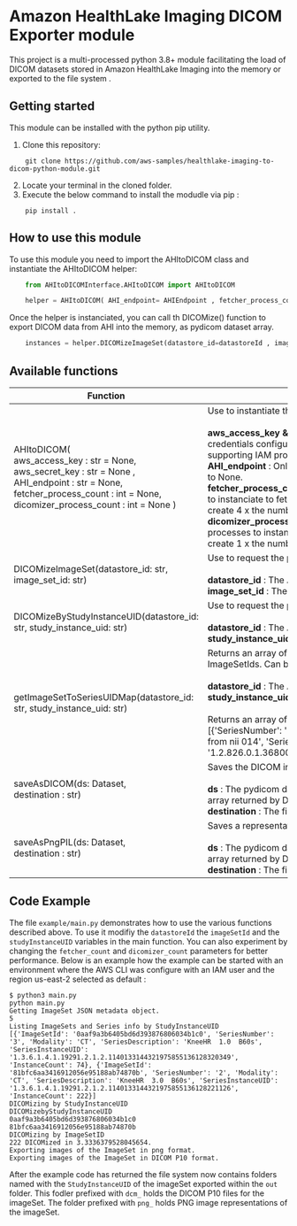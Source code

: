# Amazon HealthLake Imaging DICOM Exporter module

This project is a multi-processed python 3.8+ module facilitating the load of DICOM datasets stored in Amazon HealthLake Imaging into the memory or exported to the file system .

## Getting started

This module can be installed with the python pip utility. 

1. Clone this repository:
```terminal
    git clone https://github.com/aws-samples/healthlake-imaging-to-dicom-python-module.git
```
2. Locate your terminal in the cloned folder.
3. Execute the below command to install the modudle via pip :
```terminal
    pip install .
```

## How to use this module

To use this module you need to import the AHItoDICOM class and instantiate the AHItoDICOM helper:

```python
    from AHItoDICOMInterface.AHItoDICOM import AHItoDICOM

    helper = AHItoDICOM( AHI_endpoint= AHIEndpoint , fetcher_process_count=fetcher_count , dicomizer_process_count=dicomizer_count)
```

Once the helper is instanciated, you can call th DICOMize() function to export DICOM data from AHI into the memory, as pydicom dataset array. 

```python 
    instances = helper.DICOMizeImageSet(datastore_id=datastoreId , image_set_id=imageSetId)
```

## Available functions

|Function|Description|
|--------|-----------|
AHItoDICOM(<br>aws_access_key : str =  None,<br> aws_secret_key : str = None ,<br>AHI_endpoint : str = None,<br> fetcher_process_count : int = None,<br> dicomizer_process_count : int = None )| Use to instantiate the helper. All paraneters are non-mandatory.<br><br> <b>aws_access_key & aws_secret_key and</b>  : Can be used if there is no default credentials configured in the aws client, or if the code runs in an environment not supporting IAM profile.<br> <b>AHI_endpoint</b> : Only useful to AWS employees. Other users should let this value set to None.<br><b>fetcher_process_count</b> : This parameter defines the number of fetcher processes to instanciate to fetch and uncompress the frames. By default the module will create 4 x the number of cores.<br><b>dicomizer_process_count</b> : This parameter defines the number of DICOMizer processes to instanciate to create the pydicom datasets. By default the module will create 1 x the number of cores.|
|DICOMizeImageSet(datastore_id: str, image_set_id: str)| Use to request the pydicom datasets to be loaded in memory. <br><br><b>datastore_id</b> : The AHI datastore where the ImageSet is stored.<br><b>image_set_id</b> : The AHI ImageSet Id of the image collection requested.<br>|
|DICOMizeByStudyInstanceUID(datastore_id: str, study_instance_uid: str)| Use to request the pydicom datasets to be loaded in memory. <br><br><b>datastore_id</b> : The AHI datastore where the ImageSet is stored.<br><b>study_instance_uid</b> : The DICOM study instance uid of the Study to export.<br>|
|getImageSetToSeriesUIDMap(datastore_id: str, study_instance_uid: str)| Returns an array of thes series descriptors for the given study, associated with theit ImageSetIds. Can be useful to decide which series to later load in memory. <br><br><b>datastore_id</b> : The AHI datastore where the ImageSet is stored.<br><b>study_instance_uid</b> : The study instance UID of the DICOM study.<br><br>Returns an array of series descriptors like his :<br>[{'SeriesNumber': '1', 'Modality': 'CT', 'SeriesDescription': 'CT series for liver tumor from nii 014', 'SeriesInstanceUID': '1.2.826.0.1.3680043.2.1125.1.34918616334750294149839565085991567'}]|
|saveAsDICOM(ds: Dataset,<br>destination : str)| Saves the DICOM in memory object on the filesystem destination.<br><br><b>ds</b> : The pydicom dataset representing the instance. Mostly one instance of the array returned by DICOMize().<br><b>destination</b> : The file path where to store the DIOCM P10 file.|
|saveAsPngPIL(ds: Dataset,<br>destination : str)| Saves a representation of the pixel raster of one instance on the filesystem as PNG.<br><br><b>ds</b> : The pydicom dataset representing the instance. Mostly one instance of the array returned by DICOMize().<br><b>destination</b> : The file path where to store the PNG file.|

## Code Example

The file `example/main.py` demonstrates how to use the various functions described above. To use it modifiy the `datastoreId`  the `imageSetId` and the `studyInstanceUID` variables in the main function. You can also experiment by changing the `fetcher_count` and `dicomizer_count` parameters for better performance. Below is an example how the example can be started with an environment where the AWS CLI was configure with an IAM user and the region us-east-2 selected as default : 

```
$ python3 main.py
python main.py 
Getting ImageSet JSON metadata object.
5
Listing ImageSets and Series info by StudyInstanceUID
[{'ImageSetId': '0aaf9a3b6405bd6d393876806034b1c0', 'SeriesNumber': '3', 'Modality': 'CT', 'SeriesDescription': 'KneeHR  1.0  B60s', 'SeriesInstanceUID': '1.3.6.1.4.1.19291.2.1.2.1140133144321975855136128320349', 'InstanceCount': 74}, {'ImageSetId': '81bfc6aa3416912056e95188ab74870b', 'SeriesNumber': '2', 'Modality': 'CT', 'SeriesDescription': 'KneeHR  3.0  B60s', 'SeriesInstanceUID': '1.3.6.1.4.1.19291.2.1.2.1140133144321975855136128221126', 'InstanceCount': 222}]
DICOMizing by StudyInstanceUID
DICOMizebyStudyInstanceUID
0aaf9a3b6405bd6d393876806034b1c0
81bfc6aa3416912056e95188ab74870b
DICOMizing by ImageSetID
222 DICOMized in 3.3336379528045654.
Exporting images of the ImageSet in png format.
Exporting images of the ImageSet in DICOM P10 format.
```
After the example code has returned the file system now contains folders named with the `StudyInstanceUID` of the imageSet exported within the `out` folder. This fodler prefixed with `dcm_` holds the DICOM P10 files for the imageSet. The folder prefixed with `png_` holds PNG image representations of the imageSet. 
```
